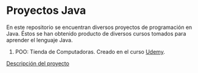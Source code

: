 # Proyectos Java

En este repositorio se encuentran diversos proyectos de programación en Java. Éstos
se han obtenido producto de diversos cursos tomados para aprender el lenguaje Java.

1. POO: Tienda de Computadoras. Creado en el curso [Udemy](https://www.udemy.com/course/universidad-java-especialista-en-java-desde-cero-a-master/?referralCode=0043E40744C87459591E).

[Descripción del proyecto](POO_Tienda_Computadoras/README.md)
